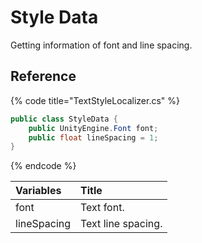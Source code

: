 # Style Data

Getting information of font and line spacing.‌

## Reference <a id="undefined"></a>

{% code title="TextStyleLocalizer.cs" %}
```csharp
public class StyleData {
    public UnityEngine.Font font;
    public float lineSpacing = 1;
}
```
{% endcode %}

| Variables | ​Title |
| :--- | :--- |
| font | Text font. |
| lineSpacing | Text line spacing. |



